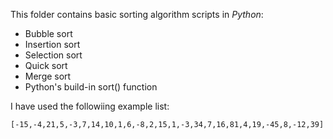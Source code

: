 This folder contains basic sorting algorithm scripts in *Python*:
- Bubble sort
- Insertion sort
- Selection sort
- Quick sort
- Merge sort
- Python's build-in sort() function

I have used the followiing example list:
```
[-15,-4,21,5,-3,7,14,10,1,6,-8,2,15,1,-3,34,7,16,81,4,19,-45,8,-12,39]
```
